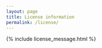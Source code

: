 ```yaml
---
layout: page
title: License information
permalink: /license/
---
```


{% include license_message.html %}
